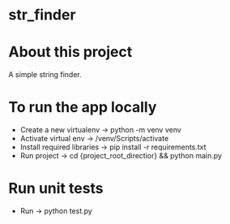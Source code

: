 # str_finder

# About this project

A simple string finder.

# To run the app locally

 - Create a new virtualenv -> python -m venv venv
 - Activate virtual env -> /venv/Scripts/activate
 - Install required libraries -> pip install -r requirements.txt
 - Run project -> cd {project_root_directior} && python main.py
 
 # Run unit tests
 
  - Run -> python test.py
